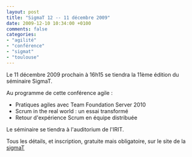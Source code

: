 ```yaml
---
layout: post
title: "SigmaT 12 -- 11 décembre 2009"
date: 2009-12-10 10:34:00 +0100
comments: false
categories: 
- "agilité"
- "conférence"
- "sigmat"
- "toulouse"
---
```

Le 11 décembre 2009 prochain à 16h15 se tiendra la 11ème édition du séminaire SigmaT.

Au programme de cette conférence agile :

* Pratiques agiles avec Team Foundation Server 2010
* Scrum in the real world : un essai transformé
* Retour d'expérience Scrum en équipe distribuée

Le séminaire se tiendra à l'auditorium de l'IRIT.

Tous les détails, et inscription, gratuite mais obligatoire, sur le site de la [sigmaT](http://www.sigmat.fr)


